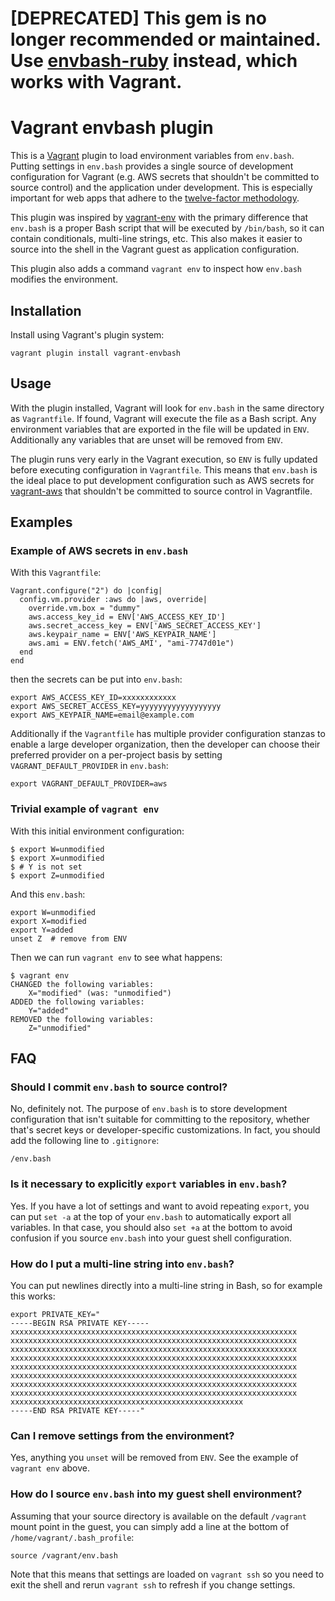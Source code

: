 # [DEPRECATED] This gem is no longer recommended or maintained. Use [envbash-ruby](https://github.com/scampersand/envbash-ruby) instead, which works with Vagrant.

# Vagrant envbash plugin

This is a [Vagrant](http://www.vagrantup.com) plugin to load environment
variables from `env.bash`. Putting settings in `env.bash` provides a single
source of development configuration for Vagrant (e.g. AWS secrets that shouldn't
be committed to source control) and the application under development. This is
especially important for web apps that adhere to the
[twelve-factor methodology](http://12factor.net/).

This plugin was inspired by [vagrant-env](https://github.com/gosuri/vagrant-env)
with the primary difference that `env.bash` is a proper Bash script that will be
executed by `/bin/bash`, so it can contain conditionals, multi-line strings,
etc. This also makes it easier to source into the shell in the Vagrant guest as
application configuration.

This plugin also adds a command `vagrant env` to inspect how `env.bash` modifies
the environment.

## Installation

Install using Vagrant's plugin system:

```
vagrant plugin install vagrant-envbash
```

## Usage

With the plugin installed, Vagrant will look for `env.bash` in the same
directory as `Vagrantfile`. If found, Vagrant will execute the file as a Bash
script. Any environment variables that are exported in the file will be updated
in `ENV`. Additionally any variables that are unset will be removed from `ENV`.

The plugin runs very early in the Vagrant execution, so `ENV` is fully updated
before executing configuration in `Vagrantfile`. This means that `env.bash` is
the ideal place to put development configuration such as AWS secrets for
[vagrant-aws](https://github.com/mitchellh/vagrant-aws) that shouldn't be
committed to source control in Vagrantfile.

## Examples

### Example of AWS secrets in `env.bash`

With this `Vagrantfile`:

```
Vagrant.configure("2") do |config|
  config.vm.provider :aws do |aws, override|
    override.vm.box = "dummy"
    aws.access_key_id = ENV['AWS_ACCESS_KEY_ID']
    aws.secret_access_key = ENV['AWS_SECRET_ACCESS_KEY']
    aws.keypair_name = ENV['AWS_KEYPAIR_NAME']
    aws.ami = ENV.fetch('AWS_AMI', "ami-7747d01e")
  end
end
```

then the secrets can be put into `env.bash`:

```
export AWS_ACCESS_KEY_ID=xxxxxxxxxxxx
export AWS_SECRET_ACCESS_KEY=yyyyyyyyyyyyyyyyyy
export AWS_KEYPAIR_NAME=email@example.com
```

Additionally if the `Vagrantfile` has multiple provider configuration stanzas to
enable a large developer organization, then the developer can choose their
preferred provider on a per-project basis by setting `VAGRANT_DEFAULT_PROVIDER`
in `env.bash`:

```
export VAGRANT_DEFAULT_PROVIDER=aws
```

### Trivial example of `vagrant env`

With this initial environment configuration:

```
$ export W=unmodified
$ export X=unmodified
$ # Y is not set
$ export Z=unmodified
```

And this `env.bash`:

```
export W=unmodified
export X=modified
export Y=added
unset Z  # remove from ENV
```

Then we can run `vagrant env` to see what happens:

```
$ vagrant env
CHANGED the following variables:
    X="modified" (was: "unmodified")
ADDED the following variables:
    Y="added"
REMOVED the following variables:
    Z="unmodified"
```

## FAQ

### Should I commit `env.bash` to source control?

No, definitely not. The purpose of `env.bash` is to store development
configuration that isn't suitable for committing to the repository, whether
that's secret keys or developer-specific customizations. In fact, you should add
the following line to `.gitignore`:

```
/env.bash
```

### Is it necessary to explicitly `export` variables in `env.bash`?

Yes. If you have a lot of settings and want to avoid repeating `export`, you can
put `set -a` at the top of your `env.bash` to automatically export all
variables. In that case, you should also `set +a` at the bottom to avoid
confusion if you source `env.bash` into your guest shell configuration.

### How do I put a multi-line string into `env.bash`?

You can put newlines directly into a multi-line string in Bash, so for example
this works:

```
export PRIVATE_KEY="
-----BEGIN RSA PRIVATE KEY-----
xxxxxxxxxxxxxxxxxxxxxxxxxxxxxxxxxxxxxxxxxxxxxxxxxxxxxxxxxxxxxxxx
xxxxxxxxxxxxxxxxxxxxxxxxxxxxxxxxxxxxxxxxxxxxxxxxxxxxxxxxxxxxxxxx
xxxxxxxxxxxxxxxxxxxxxxxxxxxxxxxxxxxxxxxxxxxxxxxxxxxxxxxxxxxxxxxx
xxxxxxxxxxxxxxxxxxxxxxxxxxxxxxxxxxxxxxxxxxxxxxxxxxxxxxxxxxxxxxxx
xxxxxxxxxxxxxxxxxxxxxxxxxxxxxxxxxxxxxxxxxxxxxxxxxxxxxxxxxxxxxxxx
xxxxxxxxxxxxxxxxxxxxxxxxxxxxxxxxxxxxxxxxxxxxxxxxxxxxxxxxxxxxxxxx
xxxxxxxxxxxxxxxxxxxxxxxxxxxxxxxxxxxxxxxxxxxxxxxxxxxxxxxxxxxxxxxx
xxxxxxxxxxxxxxxxxxxxxxxxxxxxxxxxxxxxxxxxxxxxxxxxxxxxxxxxxxxxxxxx
xxxxxxxxxxxxxxxxxxxxxxxxxxxxxxxxxxxxxxxxxxxxxxxxxxxx
-----END RSA PRIVATE KEY-----"
```

### Can I remove settings from the environment?

Yes, anything you `unset` will be removed from `ENV`. See the example of
`vagrant env` above.

### How do I source `env.bash` into my guest shell environment?

Assuming that your source directory is available on the default `/vagrant` mount
point in the guest, you can simply add a line at the bottom of
`/home/vagrant/.bash_profile`:

```
source /vagrant/env.bash
```

Note that this means that settings are loaded on `vagrant ssh` so you need to
exit the shell and rerun `vagrant ssh` to refresh if you change settings.
